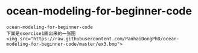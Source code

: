 ocean-modeling-for-beginner-code
================================
    ocean-modeling-for-beginner-code
    下面是exercise1画出来的一张图
    <img src="https://raw.githubusercontent.com/PanhaiDongPhD/ocean-modeling-for-beginner-code/master/ex3.bmp">
    
   

